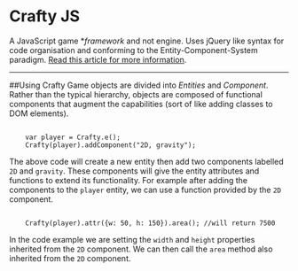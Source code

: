 # Crafty JS
A JavaScript game **framework* and not engine. Uses jQuery like syntax for code organisation and conforming to
the Entity-Component-System paradigm. [Read this article for more information](http://cowboyprogramming.com/2007/01/05/evolve-your-heirachy/).

***

##Using Crafty
Game objects are divided into *Entities* and *Component*. Rather than the typical hierarchy, objects are composed of
functional components that augment the capabilities (sort of like adding classes to DOM elements).

<code>
    var player = Crafty.e();
	Crafty(player).addComponent("2D, gravity");
</code>

The above code will create a new entity then add two components labelled `2D` and `gravity`. These components
will give the entity attributes and functions to extend its functionality. For example after adding the components
to the `player` entity, we can use a function provided by the `2D` component.

<code>
    Crafty(player).attr({w: 50, h: 150}).area(); //will return 7500
</code>

In the code example we are setting the `width` and `height` properties inherited from the `2D` component. We can
then call the `area` method also inherited from the `2D` component.
